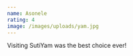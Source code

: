 ```yaml
---
name: Asonele
rating: 4
image: /images/uploads/yam.jpg
---
```


Visiting SutiYam was the best choice ever! 

